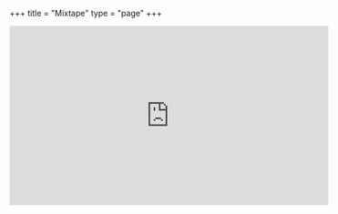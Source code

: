 +++
title = "Mixtape"
type = "page"
+++

<iframe width="560" height="315" src="https://www.youtube.com/embed/videoseries?list=PL4gV_obkNGnjEFecxyXukLXgs5ocOsLFo" title="YouTube video player" frameborder="0" allow="accelerometer; autoplay; clipboard-write; encrypted-media; gyroscope; picture-in-picture" allowfullscreen></iframe>
